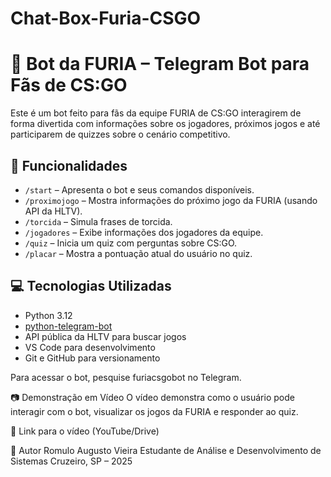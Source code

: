 # Chat-Box-Furia-CSGO

# 🤖 Bot da FURIA – Telegram Bot para Fãs de CS:GO

Este é um bot feito para fãs da equipe FURIA de CS:GO interagirem de forma divertida com informações sobre os jogadores, próximos jogos e até participarem de quizzes sobre o cenário competitivo.

## 🚀 Funcionalidades

- `/start` – Apresenta o bot e seus comandos disponíveis.
- `/proximojogo` – Mostra informações do próximo jogo da FURIA (usando API da HLTV).
- `/torcida` – Simula frases de torcida.
- `/jogadores` – Exibe informações dos jogadores da equipe.
- `/quiz` – Inicia um quiz com perguntas sobre CS:GO.
- `/placar` – Mostra a pontuação atual do usuário no quiz.

## 💻 Tecnologias Utilizadas

- Python 3.12
- [python-telegram-bot](https://github.com/python-telegram-bot/python-telegram-bot)
- API pública da HLTV para buscar jogos
- VS Code para desenvolvimento
- Git e GitHub para versionamento


Para acessar o bot, pesquise furiacsgobot no Telegram.

📷 Demonstração em Vídeo
O vídeo demonstra como o usuário pode interagir com o bot, visualizar os jogos da FURIA e responder ao quiz.

🔗 Link para o vídeo (YouTube/Drive)

👤 Autor
Romulo Augusto Vieira
Estudante de Análise e Desenvolvimento de Sistemas
Cruzeiro, SP – 2025
